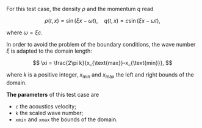 For this test case, the density $\rho$ and the momentum $q$ read

$$
\rho(t, x) = \sin(\xi x - \omega t),
\quad
q(t, x) = c \sin(\xi x - \omega t),
$$

where $\omega = \xi c$.

In order to avoid the problem of the boundary conditions, the wave number $\xi$ is adapted to the domain length:

$$
\xi = \frac{2\pi k}{x_{\text{max}}-x_{\text{min}}},
$$

where $k$ is a positive integer, $x_{\text{min}}$ and $x_{\text{max}}$ the left and right bounds of the domain.

**The parameters** of this test case are

- `c` the acoustics velocity;
- `k` the scaled wave number;
- `xmin` and `xmax` the bounds of the domain.